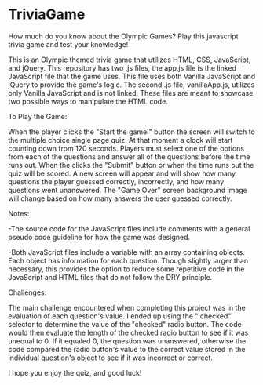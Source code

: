 # TriviaGame

How much do you know about the Olympic Games? Play this javascript trivia game and test your knowledge!

This is an Olympic themed trivia game that utilizes HTML, CSS, JavaScript, and jQuery. This repository has two .js files, the app.js file is the linked JavaScript file that the game uses. This file uses both Vanilla JavaScript and jQuery to provide the game's logic. The second .js file, vanillaApp.js, utilizes only Vanilla JavaScript and is not linked. These files are meant to showcase two possible ways to manipulate the HTML code. 


To Play the Game:

When the player clicks the "Start the game!" button the screen will switch to the multiple choice single page quiz. At that moment a clock will start counting down from 120 seconds. Players must select one of the options from each of the questions and answer all of the questions before the time runs out.  When the clicks the "Submit" button or when the time runs out the quiz will be scored. A new screen will appear and will show how many questions the player guessed correctly, incorrectly, and how many questions went unanswered. The "Game Over" screen background image will change based on how many answers the user guessed correctly. 

Notes:

-The source code for the JavaScript files include comments with a general pseudo code guideline for how the game was designed. 

-Both JavaScript files include a variable with an array containing objects. Each object has information for each question. Though slightly larger than necessary, this provides the option to reduce some repetitive code in the JavaScript and HTML files that do not follow the DRY principle. 

Challenges:

The main challenge encountered when completing this project was in the evaluation of each question's value. I ended up using the ":checked" selector to determine the value of the "checked" radio button. The code would then evaluate the length of the checked radio button to see if it was unequal to 0. If it equaled 0, the question was unanswered, otherwise the code compared the radio button's value to the correct value stored in the individual question's object to see if it was incorrect or correct.   

I hope you enjoy the quiz, and good luck!

